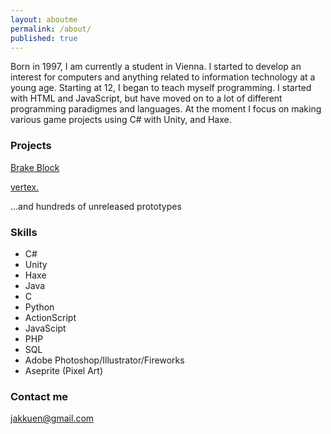 ```yaml
---
layout: aboutme
permalink: /about/
published: true
---
```

Born in 1997, I am currently a student in Vienna.
I started to develop an interest for computers and anything related to information technology at a young age. Starting at 12, I began to teach myself programming. I started with HTML and JavaScript, but have moved on to a lot of different programming paradigmes and languages. At the moment I focus on making various game projects using C# with Unity, and Haxe.

### Projects

[Brake Block](https://play.google.com/store/apps/details?id=com.louney.brakeblock)

[vertex.](https://helyx.itch.io/vertex)

...and hundreds of unreleased prototypes


### Skills

 - C#
 - Unity
 - Haxe
 - Java
 - C
 - Python
 - ActionScript
 - JavaScipt
 - PHP
 - SQL
 - Adobe Photoshop/Illustrator/Fireworks
 - Aseprite (Pixel Art)

### Contact me

[jakkuen@gmail.com](mailto:jakkuen@gmail.com)
